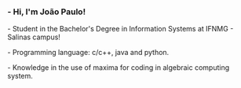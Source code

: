 <div>
  <h3><b>- Hi, I'm João Paulo!</b></h3>
  <h>
  - Student in the Bachelor's Degree in Information Systems at IFNMG - Salinas campus!</p>
  - Programming language: c/c++, java and python. </p>
  - Knowledge in the use of maxima for coding in algebraic computing system. </p>
  </h>
</div>
